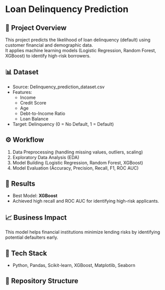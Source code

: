 # Loan Delinquency Prediction

## 📌 Project Overview
This project predicts the likelihood of loan delinquency (default) using customer financial and demographic data.  
It applies machine learning models (Logistic Regression, Random Forest, XGBoost) to identify high-risk borrowers.

## 📊 Dataset
- Source: Delinquency_prediction_dataset.csv  
- Features:
  - Income  
  - Credit Score  
  - Age  
  - Debt-to-Income Ratio  
  - Loan Balance  
- Target: Delinquency (0 = No Default, 1 = Default)

## ⚙️ Workflow
1. Data Preprocessing (handling missing values, outliers, scaling)
2. Exploratory Data Analysis (EDA)
3. Model Building (Logistic Regression, Random Forest, XGBoost)
4. Model Evaluation (Accuracy, Precision, Recall, F1, ROC AUC)

## 🚀 Results
- Best Model: **XGBoost**
- Achieved high recall and ROC AUC for identifying high-risk applicants.

## 📈 Business Impact
This model helps financial institutions minimize lending risks by identifying potential defaulters early.

## 🔧 Tech Stack
- Python, Pandas, Scikit-learn, XGBoost, Matplotlib, Seaborn

## 📂 Repository Structure
